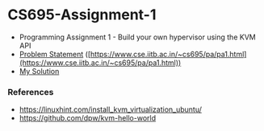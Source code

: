 # CS695-Assignment-1

- Programming Assignment 1 - Build your own hypervisor using the KVM API
- [Problem Statement](./Problem%20Statement.pdf) ([https://www.cse.iitb.ac.in/~cs695/pa/pa1.html](https://www.cse.iitb.ac.in/~cs695/pa/pa1.html))
- [My Solution](./kvm-hello-world/Answers.md)


### References

- https://linuxhint.com/install_kvm_virtualization_ubuntu/
- https://github.com/dpw/kvm-hello-world

